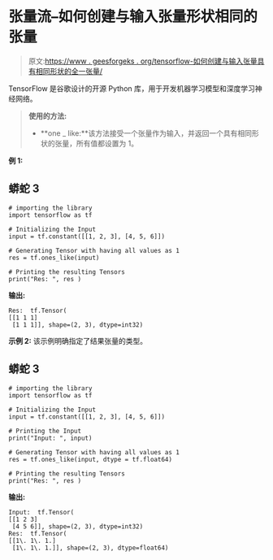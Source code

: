 # 张量流–如何创建与输入张量形状相同的张量

> 原文:[https://www . geesforgeks . org/tensorflow-如何创建与输入张量具有相同形状的全一张量/](https://www.geeksforgeeks.org/tensorflow-how-to-create-a-tensor-of-all-ones-that-has-the-same-shape-as-the-input-tensor/)

TensorFlow 是谷歌设计的开源 Python 库，用于开发机器学习模型和深度学习神经网络。

> **使用的方法:**
> 
> *   **one _ like:**该方法接受一个张量作为输入，并返回一个具有相同形状的张量，所有值都设置为 1。

**例 1:**

## 蟒蛇 3

```
# importing the library
import tensorflow as tf

# Initializing the Input
input = tf.constant([[1, 2, 3], [4, 5, 6]])

# Generating Tensor with having all values as 1
res = tf.ones_like(input)

# Printing the resulting Tensors
print("Res: ", res )
```

**输出:**

```
Res:  tf.Tensor(
[[1 1 1]
 [1 1 1]], shape=(2, 3), dtype=int32)

```

**示例 2:** 该示例明确指定了结果张量的类型。

## 蟒蛇 3

```
# importing the library
import tensorflow as tf

# Initializing the Input
input = tf.constant([[1, 2, 3], [4, 5, 6]])

# Printing the Input
print("Input: ", input)

# Generating Tensor with having all values as 1
res = tf.ones_like(input, dtype = tf.float64)

# Printing the resulting Tensors
print("Res: ", res )
```

**输出:**

```
Input:  tf.Tensor(
[[1 2 3]
 [4 5 6]], shape=(2, 3), dtype=int32)
Res:  tf.Tensor(
[[1\. 1\. 1.]
 [1\. 1\. 1.]], shape=(2, 3), dtype=float64)

```